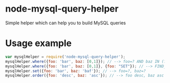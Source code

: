 node-mysql-query-helper
=======================
Simple helper which can help you to build MySQL queries

Usage example
=============
```javascript
var mysqlHelper = require('node-mysql-query-helper');
mysqlHelper.where({foo: 'bar', baz: [0,1]}); // --> foo=? AND baz IN (?) 
mysqlHelper.where({foo: 'bar', baz: [0,1]}, {foo: "SET"}); // --> FIND_IN_SET(?,foo) AND baz IN (?)
mysqlHelper.set({foo: 'bar', baz: 'baf'}); // --> foo=?, baz=? 
mysqlHelper.order({foo: 'desc', baz: 'asc'}); // --> foo desc, baz asc 
```